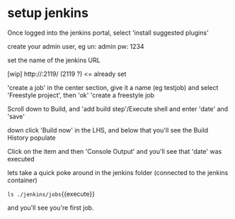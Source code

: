 # setup jenkins

Once logged into the jenkins portal, select 'install suggested plugins'

create your admin user, eg un: admin  pw: 1234  

set the name of the jenkins URL

[wip]   http://<hostname>:2119/   (2119 ?)  <= already set

'create a job' in the center section, give it a name (eg testjob) and select 'Freestyle project', then 'ok'
'create a freestyle job

Scroll down to Build, and 'add build step'/Execute shell  and enter 'date'  and 'save'

down click 'Build now' in the LHS, and below that you'll see the Build History populate

Click on the item and then 'Console Output' and you'll see that 'date' was executed 


lets take a quick poke around in the jenkins folder (connected to the jenkins container)

`ls ./jenkins/jobs`{{execute}}

and you'll see you're first job.





